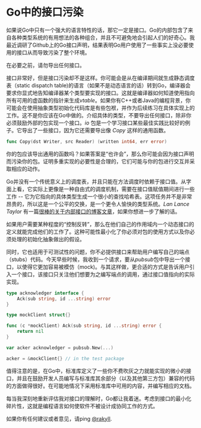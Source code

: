 
# Go中的接口污染 

如果说Go中只有一个强大的语言特性的话，那它一定是接口。Go的内部包含了来自各种类型系统的有用想法的各种组合，并且不可避免地会引起人们的好奇心。我最近调研了Github上的Go接口声明，结果表明Go用户使用了一些事实上没必要使用的接口从而导致污染了整个环境。

在必要之前，请勿导出任何接口。

接口非常好，但是接口污染却不是这样。你可能会是从在编译期间就生成静态调度表（static dispatch table)的语言（如果不是动态语言的话）转到Go，编译器会要求你显式地告知编译器某个类型要实现的接口。这就是编译器如何知道使用指向所有可用的虚函数的指针来生成*vtable*。如果你有C++或者Java的编程背景，你可能会在使用抽象类型初始化代码库是有些包袱，并作为后续练习在具体实现上的工作。这不是你应该在Go中做的。介绍具体的类型，不要导出任何接口，除非你必须鼓励外部的包实现一个接口。*io* 包是一个学习接口某些最佳实践比较好的例子。它导出了一些接口，因为它还需要导出像 *Copy* 这样的通用函数。

```go
func Copy(dst Writer, src Reader) (written int64, err error)
```

你的包应该导出通用的函数吗？如果答案是“也许会”，那么你可能会因为接口声明而污染你的包。证明多重实现的必要性是合理的，它们可能与你的包进行交互并采取相应的动作。

Go并没有一个传统意义上的调度表，并且只能在方法调度时依赖于接口值。从字面上看，它实际上更像是一种自由式的调度机制，需要在接口值赋值期间进行一些工作 -- 它为它指向的具体类型生成一个很小的查找哈希表。这项任务并不是非常昂贵的，所以这是一个公平的交换，是一个更令人愉快的类型系统。*Lan Lance Taylor* 有一篇[很棒的关于内部接口的博客文章](http://www.airs.com/blog/archives/277)，如果你想进一步了解的话。

如果用户需要某种程度的“控制反转”，那么在他们自己的作用域内一个动态接口的定义就能完成他们的工作了。这种可能性最小化了你必须对包的使用方式以及你必须处理的初始化抽象做出的假设。

同时，它也适用于可测试性的问题，你不必提供接口来帮助用户编写自己的端点（stubs）代码。今天早些时候，我收到一个请求，要从*pubsub*包中导出一个接口，以使得它更加容易被模仿（mock)。与其这样做，更合适的方式是告诉用户引入一个接口，该接口只关注他们想要为之编写端点的调用，通过接口值指向的实际实现。

```go
type acknowledger interface {
    Ack(sub string, id ...string) error
}

type mockClient struct{}

func (c *mockClient) Ack(sub string, id ...string) error {
    return nil
}

var acker acknowledger = pubsub.New(...)

acker = &mockClient{} // in the test package
```

值得注意的是，在Go中，标准库定义了一些你不费吹灰之力就能实现的微小的接口，并且在鼓励开发人员编写与标准库其余部分（以及其他第三方包）兼容的代码的方面做得很好。在可能地情况下采用标准库中可用的内容，并编写相应的文档。

每当我深刻地重新评估我对接口的理解时，Go都让我着迷。考虑到接口的最小化碎片性，这就是编程语言如何使软件不被设计成协同工作的方式。

如果你有任何建议或者意见，请ping [@rakyII](https://twitter.com/rakyll).